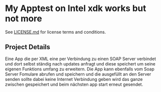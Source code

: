 My Apptest on Intel xdk works but not more
==========================================

See [LICENSE.md](<LICENSE.md>) for license terms and conditions.


Project Details
---------------

Eine App die per XML eine per Verbindung zu einen SOAP Server verbindet und dort selbst ständig nach updates anfragt und diese speichert um seine eigenen Funktions umfang zu erweitern.
Die App kann ebenfalls vom Soap Server Fomulare abrufen und speichern und die ausgefüllt an den Server senden sollte dabei keine Internet Verbindung geben wird das ganze zwischen gespeichert und beim nächsten app start erneut gesendet.

